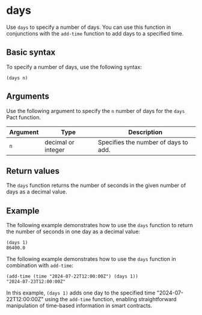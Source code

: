 # days

Use `days` to specify a number of days. 
You can use this function in conjunctions with the `add-time` function to add days to a specified time.

## Basic syntax

To specify a number of days, use the following syntax:

```pact
(days n)
```

## Arguments

Use the following argument to specify the `n` number of days for the `days` Pact function.

| Argument | Type | Description |
| --- | --- | --- |
| `n` | decimal or integer | Specifies the number of days to add. |

## Return values

The `days` function returns the number of seconds in the given number of days as a decimal value.

## Example

The following example demonstrates how to use the `days` function to return the number of seconds in one day as a decimal value:

```pact
(days 1)
86400.0
```

The following example demonstrates how to use the `days` function in combination with `add-time`:

```pact
(add-time (time "2024-07-22T12:00:00Z") (days 1))
"2024-07-23T12:00:00Z"
```

In this example, `(days 1)` adds one day to the specified time "2024-07-22T12:00:00Z" using the `add-time` function, enabling straightforward manipulation of time-based information in smart contracts.
